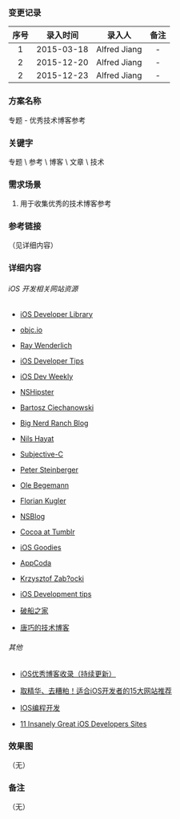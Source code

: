 ### 变更记录

| 序号 | 录入时间 | 录入人 | 备注 |
|:--------:|:--------:|:--------:|:--------:|
| 1 | 2015-03-18 | Alfred Jiang | - |
| 2 | 2015-12-20 | Alfred Jiang | - |
| 2 | 2015-12-23 | Alfred Jiang | - |

### 方案名称

专题 - 优秀技术博客参考

### 关键字

专题 \ 参考 \ 博客 \ 文章 \ 技术

### 需求场景

1. 用于收集优秀的技术博客参考

### 参考链接
（见详细内容）

### 详细内容

###### iOS 开发相关网站资源

* [iOS Developer Library](https://developer.apple.com/library/)

* [objc.io](http://www.objc.io/)

* [Ray Wenderlich](http://www.raywenderlich.com)

* [iOS Developer Tips](http://iosdevelopertips.com/)

* [iOS Dev Weekly](http://iosdevweekly.com/)

* [NSHipster](http://nshipster.com/)

* [Bartosz Ciechanowski](http://ciechanowski.me)

* [Big Nerd Ranch Blog](http://blog.bignerdranch.com)

* [Nils Hayat](http://nilsou.com/)

* [Subjective-C](http://subjc.com/)

* [Peter Steinberger](http://petersteinberger.com/)

* [Ole Begemann](http://oleb.net/)

* [Florian Kugler](http://floriankugler.com/)

* [NSBlog](https://www.mikeash.com/pyblog/)

* [Cocoa at Tumblr](http://cocoa.tumblr.com/)

* [iOS Goodies](http://ios-goodies.com/)

* [AppCoda](http://www.appcoda.com/)

* [Krzysztof Zab?ocki](http://merowing.info/)

* [iOS Development tips](http://iosdevtips.co/)

* [破船之家](http://beyondvincent.com/)

* [唐巧的技术博客](http://blog.devtang.com/)

###### 其他

* [iOS优秀博客收录（持续更新）](http://www.cnblogs.com/pandas/p/4171475.html)

* [取精华、去糟粕！适合iOS开发者的15大网站推荐](http://www.kuqin.com/shuoit/20150313/345206.html)

* [IOS编程开发](http://ios.skyfox.org/)

* [11 Insanely Great iOS Developers Sites](https://ios.james.ooo/11-insanely-great-ios-developers-sites-95686a523ea8?gi=3ee812fed888)

### 效果图
（无）

### 备注
（无）
